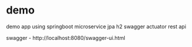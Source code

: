 # demo

demo app using springboot microservice jpa h2 swagger actuator rest api

swagger - http://localhost:8080/swagger-ui.html
